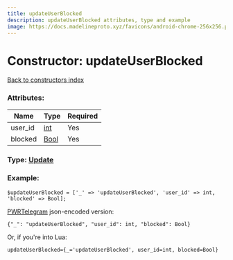 ```yaml
---
title: updateUserBlocked
description: updateUserBlocked attributes, type and example
image: https://docs.madelineproto.xyz/favicons/android-chrome-256x256.png
---
```

# Constructor: updateUserBlocked  
[Back to constructors index](index.md)



### Attributes:

| Name     |    Type       | Required |
|----------|---------------|----------|
|user\_id|[int](../types/int.md) | Yes|
|blocked|[Bool](../types/Bool.md) | Yes|



### Type: [Update](../types/Update.md)


### Example:

```
$updateUserBlocked = ['_' => 'updateUserBlocked', 'user_id' => int, 'blocked' => Bool];
```  

[PWRTelegram](https://pwrtelegram.xyz) json-encoded version:

```
{"_": "updateUserBlocked", "user_id": int, "blocked": Bool}
```


Or, if you're into Lua:  


```
updateUserBlocked={_='updateUserBlocked', user_id=int, blocked=Bool}

```


